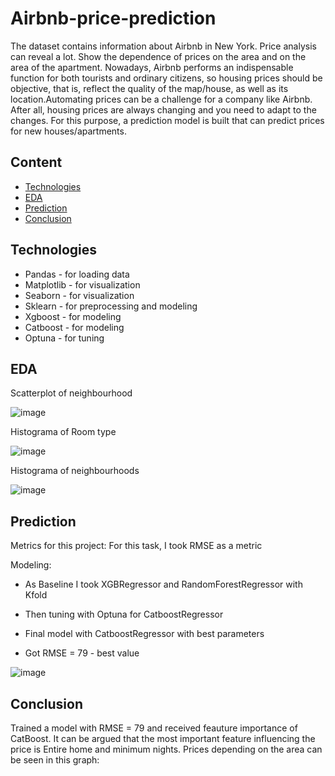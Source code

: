 # Airbnb-price-prediction
The dataset contains information about Airbnb in New York. Price analysis can reveal a lot. Show the dependence of prices on the area and on the area of ​​the apartment. Nowadays, Airbnb performs an indispensable function for both tourists and ordinary citizens, so housing prices should be objective, that is, reflect the quality of the map/house, as well as its location.Automating prices can be a challenge for a company like Airbnb. After all, housing prices are always changing and you need to adapt to the changes. For this purpose, a prediction model is built that can predict prices for new houses/apartments.

## Content
- [Technologies](#Technologies)
- [EDA](#EDA)
- [Prediction](#Prediction)
- [Conclusion](#Conclusion)

## Technologies
- Pandas - for loading data
- Matplotlib - for visualization 
- Seaborn - for visualization
- Sklearn - for preprocessing and modeling
- Xgboost - for modeling 
- Catboost - for modeling 
- Optuna - for tuning 


## EDA
Scatterplot of neighbourhood

![image](https://github.com/Anton4wave/Airbnb-price-prediction/assets/100091790/092a114f-1b37-46be-8b14-023a2ca8c480)

Histograma of Room type 

![image](https://github.com/Anton4wave/Airbnb-price-prediction/assets/100091790/3b5a95a5-3d12-477b-8e25-dc09a102a2b2)

Histograma of neighbourhoods

![image](https://github.com/Anton4wave/Airbnb-price-prediction/assets/100091790/640d218a-847c-4b44-ab32-6f25878df895)


## Prediction 

Metrics for this project: For this task, I took RMSE as a metric

Modeling:

- As Baseline I took XGBRegressor and RandomForestRegressor with Kfold 

- Then tuning with Optuna for CatboostRegressor

- Final model with CatboostRegressor with best parameters

- Got RMSE = 79 - best value 

![image](https://github.com/Anton4wave/Airbnb-price-prediction/assets/100091790/fb04095b-3d17-45a1-ae4e-ea9692010658)


## Conclusion 

Trained a model with RMSE = 79 and received feauture importance of CatBoost. It can be argued that the most important feature influencing the price is Entire home and minimum nights. Prices depending on the area can be seen in this graph:
